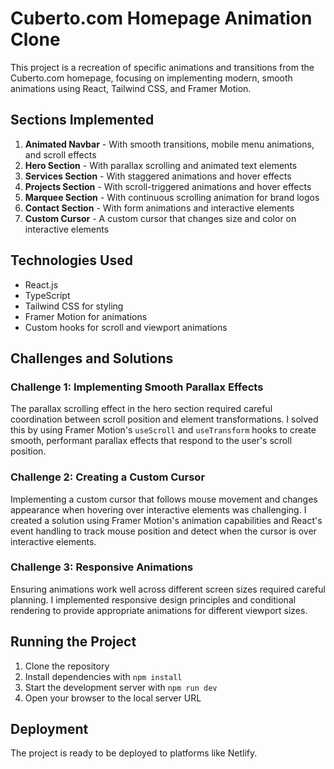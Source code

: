 # Cuberto.com Homepage Animation Clone

This project is a recreation of specific animations and transitions from the Cuberto.com homepage, focusing on implementing modern, smooth animations using React, Tailwind CSS, and Framer Motion.

## Sections Implemented

1. **Animated Navbar** - With smooth transitions, mobile menu animations, and scroll effects
2. **Hero Section** - With parallax scrolling and animated text elements
3. **Services Section** - With staggered animations and hover effects
4. **Projects Section** - With scroll-triggered animations and hover effects
5. **Marquee Section** - With continuous scrolling animation for brand logos
6. **Contact Section** - With form animations and interactive elements
7. **Custom Cursor** - A custom cursor that changes size and color on interactive elements

## Technologies Used

- React.js
- TypeScript
- Tailwind CSS for styling
- Framer Motion for animations
- Custom hooks for scroll and viewport animations

## Challenges and Solutions

### Challenge 1: Implementing Smooth Parallax Effects
The parallax scrolling effect in the hero section required careful coordination between scroll position and element transformations. I solved this by using Framer Motion's `useScroll` and `useTransform` hooks to create smooth, performant parallax effects that respond to the user's scroll position.

### Challenge 2: Creating a Custom Cursor
Implementing a custom cursor that follows mouse movement and changes appearance when hovering over interactive elements was challenging. I created a solution using Framer Motion's animation capabilities and React's event handling to track mouse position and detect when the cursor is over interactive elements.

### Challenge 3: Responsive Animations
Ensuring animations work well across different screen sizes required careful planning. I implemented responsive design principles and conditional rendering to provide appropriate animations for different viewport sizes.

## Running the Project

1. Clone the repository
2. Install dependencies with `npm install`
3. Start the development server with `npm run dev`
4. Open your browser to the local server URL

## Deployment

The project is ready to be deployed to platforms like Netlify.
